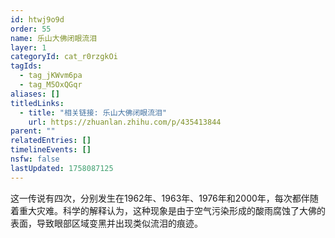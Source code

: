 ```yaml
---
id: htwj9o9d
order: 55
name: 乐山大佛闭眼流泪
layer: 1
categoryId: cat_r0rzgkOi
tagIds:
  - tag_jKWvm6pa
  - tag_M5OxQGqr
aliases: []
titledLinks:
  - title: "相关链接: 乐山大佛闭眼流泪"
    url: https://zhuanlan.zhihu.com/p/435413844
parent: ""
relatedEntries: []
timelineEvents: []
nsfw: false
lastUpdated: 1758087125
---
```


这一传说有四次，分别发生在1962年、1963年、1976年和2000年，每次都伴随着重大灾难。科学的解释认为，这种现象是由于空气污染形成的酸雨腐蚀了大佛的表面，导致眼部区域变黑并出现类似流泪的痕迹。